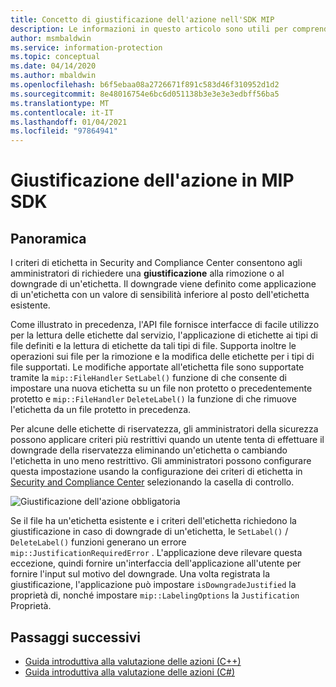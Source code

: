 ```yaml
---
title: Concetto di giustificazione dell'azione nell'SDK MIP
description: Le informazioni in questo articolo sono utili per comprendere come effettuare il downgrade o la rimozione di un'etichetta che richiede una giustificazione.
author: msmbaldwin
ms.service: information-protection
ms.topic: conceptual
ms.date: 04/14/2020
ms.author: mbaldwin
ms.openlocfilehash: b6f5ebaa08a2726671f891c583d46f310952d1d2
ms.sourcegitcommit: 8e48016754e6bc6d051138b3e3e3e3edbff56ba5
ms.translationtype: MT
ms.contentlocale: it-IT
ms.lasthandoff: 01/04/2021
ms.locfileid: "97864941"
---
```

# <a name="action-justification-in-mip-sdk"></a>Giustificazione dell'azione in MIP SDK

## <a name="overview"></a>Panoramica

I criteri di etichetta in Security and Compliance Center consentono agli amministratori di richiedere una **giustificazione** alla rimozione o al downgrade di un'etichetta. Il downgrade viene definito come applicazione di un'etichetta con un valore di sensibilità inferiore al posto dell'etichetta esistente.

Come illustrato in precedenza, l'API file fornisce interfacce di facile utilizzo per la lettura delle etichette dal servizio, l'applicazione di etichette ai tipi di file definiti e la lettura di etichette da tali tipi di file. Supporta inoltre le operazioni sui file per la rimozione e la modifica delle etichette per i tipi di file supportati. Le modifiche apportate all'etichetta file sono supportate tramite la `mip::FileHandler` `SetLabel()` funzione di che consente di impostare una nuova etichetta su un file non protetto o precedentemente protetto e `mip::FileHandler` `DeleteLabel()` la funzione di che rimuove l'etichetta da un file protetto in precedenza.

Per alcune delle etichette di riservatezza, gli amministratori della sicurezza possono applicare criteri più restrittivi quando un utente tenta di effettuare il downgrade della riservatezza eliminando un'etichetta o cambiando l'etichetta in uno meno restrittivo. Gli amministratori possono configurare questa impostazione usando la configurazione dei criteri di etichetta in [Security and Compliance Center](https://sip.compliance.microsoft.com/) selezionando la casella di controllo.

![Giustificazione dell'azione obbligatoria](./media/justify-action.png)

Se il file ha un'etichetta esistente e i criteri dell'etichetta richiedono la giustificazione in caso di downgrade di un'etichetta, le `SetLabel()` / `DeleteLabel()` funzioni generano un errore `mip::JustificationRequiredError` . L'applicazione deve rilevare questa eccezione, quindi fornire un'interfaccia dell'applicazione all'utente per fornire l'input sul motivo del downgrade. Una volta registrata la giustificazione, l'applicazione può impostare `isDowngradeJustified` la proprietà di, nonché impostare `mip::LabelingOptions` la `Justification` Proprietà.

## <a name="next-steps"></a>Passaggi successivi

- [Guida introduttiva alla valutazione delle azioni (C++)](quick-file-justify-actions-cpp.md)
- [Guida introduttiva alla valutazione delle azioni (C#)](quick-file-justify-actions-csharp.md)